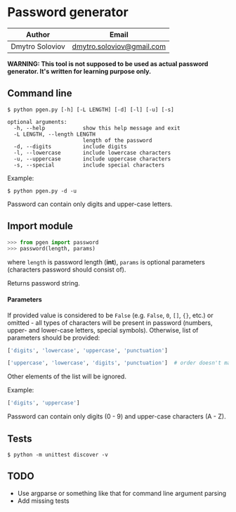 # Password generator

| Author | Email |
| --- | --- |
| Dmytro Soloviov | [dmytro.soloviov@gmail.com](mailto:dmytro.soloviov@gmail.com) |

**WARNING: This tool is not supposed to be used as actual password generator.  It's written for learning purpose only.**

## Command line

```shell
$ python pgen.py [-h] [-L LENGTH] [-d] [-l] [-u] [-s]

optional arguments:
  -h, --help            show this help message and exit
  -L LENGTH, --length LENGTH
                        length of the password
  -d, --digits          include digits
  -l, --lowercase       include lowercase characters
  -u, --uppercase       include uppercase characters
  -s, --special         include special characters
```

Example:

```shell
$ python pgen.py -d -u
```

Password can contain only digits and upper-case letters.

## Import module

```python
>>> from pgen import password
>>> password(length, params)
```

where `length` is password length (**int**), `params` is optional parameters (characters password should consist of).

Returns password string.

#### Parameters

If provided value is considered to be `False` (e.g. `False`, `0`, `[]`, `{}`, etc.) or omitted - all types of characters will be present in password (numbers, upper- and lower-case letters, special symbols). Otherwise, list of parameters should be provided:

```python
['digits', 'lowercase', 'uppercase', 'punctuation']

['uppercase', 'lowercase', 'digits', 'punctuation']  # order doesn't matter
```
Other elements of the list will be ignored.

Example:

```python
['digits', 'uppercase']
```

Password can contain only digits (0 - 9) and upper-case characters (A - Z).

## Tests

```shell
$ python -m unittest discover -v
```

## TODO

- Use argparse or something like that for command line argument parsing
- Add missing tests
